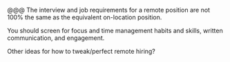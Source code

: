 @@@
The interview and job requirements for a remote position are not 100% the same as the equivalent on-location position.

You should screen for focus and time management habits and skills, written communication, and engagement.

Other ideas for how to tweak/perfect remote hiring?
